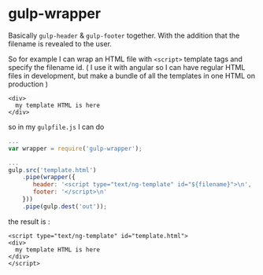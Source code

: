 gulp-wrapper
============

Basically `gulp-header` & `gulp-footer` together.
With the addition that the filename is revealed to the user.

So for example I can wrap an HTML file with `<script>` template tags and specify the filename id.
( I use it with angular so I can have regular HTML files in development, but make a bundle of all the templates in one HTML on production )

```
<div>
  my template HTML is here
</div>
```

so in my `gulpfile.js` I can do

```javascript
...
var wrapper = require('gulp-wrapper');

...
gulp.src('template.html')
    .pipe(wrapper({
       header: '<script type="text/ng-template" id="${filename}">\n',
       footer: '</script>\n'
    }))
    .pipe(gulp.dest('out'));
```

the result is :
```
<script type="text/ng-template" id="template.html">
<div>
  my template HTML is here
</div>
</script>
```
